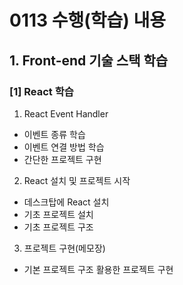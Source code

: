 # 0113 수행(학습) 내용

## 1. Front-end 기술 스택 학습

### [1] React 학습

1. React Event Handler

- 이벤트 종류 학습
- 이벤트 연결 방법 학습
- 간단한 프로젝트 구현

2. React 설치 및 프로젝트 시작

- 데스크탑에 React 설치
- 기초 프로젝트 설치
- 기초 프로젝트 구조

3. 프로젝트 구현(메모장)

- 기본 프로젝트 구조 활용한 프로젝트 구현
